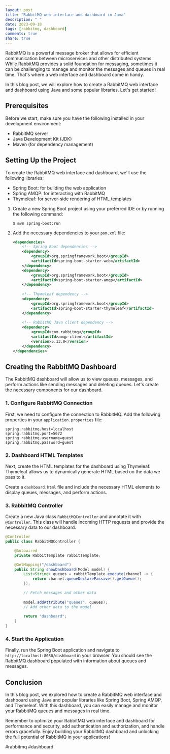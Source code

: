 ```yaml
---
layout: post
title: "RabbitMQ web interface and dashboard in Java"
description: " "
date: 2023-09-18
tags: [rabbitmq, dashboard]
comments: true
share: true
---
```


RabbitMQ is a powerful message broker that allows for efficient communication between microservices and other distributed systems. While RabbitMQ provides a solid foundation for messaging, sometimes it can be challenging to manage and monitor the messages and queues in real time. That's where a web interface and dashboard come in handy.

In this blog post, we will explore how to create a RabbitMQ web interface and dashboard using Java and some popular libraries. Let's get started!

## Prerequisites
Before we start, make sure you have the following installed in your development environment:
- RabbitMQ server
- Java Development Kit (JDK)
- Maven (for dependency management) 

## Setting Up the Project
To create the RabbitMQ web interface and dashboard, we'll use the following libraries:
- Spring Boot: for building the web application
- Spring AMQP: for interacting with RabbitMQ
- Thymeleaf: for server-side rendering of HTML templates

1. Create a new Spring Boot project using your preferred IDE or by running the following command:
   ```
   $ mvn spring-boot:run
   ```

2. Add the necessary dependencies to your `pom.xml` file:
   ```xml
   <dependencies>
       <!-- Spring Boot dependencies -->
       <dependency>
           <groupId>org.springframework.boot</groupId>
           <artifactId>spring-boot-starter-web</artifactId>
       </dependency>
       <dependency>
           <groupId>org.springframework.boot</groupId>
           <artifactId>spring-boot-starter-amqp</artifactId>
       </dependency>
       
       <!-- Thymeleaf dependency -->
       <dependency>
           <groupId>org.springframework.boot</groupId>
           <artifactId>spring-boot-starter-thymeleaf</artifactId>
       </dependency>
       
       <!-- RabbitMQ Java client dependency -->
       <dependency>
           <groupId>com.rabbitmq</groupId>
           <artifactId>amqp-client</artifactId>
           <version>5.13.0</version>
       </dependency>
   </dependencies>
   ```

## Creating the RabbitMQ Dashboard
The RabbitMQ dashboard will allow us to view queues, messages, and perform actions like sending messages and deleting queues. Let's create the necessary components for our dashboard.

### 1. Configure RabbitMQ Connection
First, we need to configure the connection to RabbitMQ. Add the following properties in your `application.properties` file:
```properties
spring.rabbitmq.host=localhost
spring.rabbitmq.port=5672
spring.rabbitmq.username=guest
spring.rabbitmq.password=guest
```

### 2. Dashboard HTML Templates
Next, create the HTML templates for the dashboard using Thymeleaf. Thymeleaf allows us to dynamically generate HTML based on the data we pass to it.

Create a `dashboard.html` file and include the necessary HTML elements to display queues, messages, and perform actions.

### 3. RabbitMQ Controller
Create a new Java class `RabbitMQController` and annotate it with `@Controller`. This class will handle incoming HTTP requests and provide the necessary data to our dashboard.

```java
@Controller
public class RabbitMQController {

    @Autowired
    private RabbitTemplate rabbitTemplate;

    @GetMapping("/dashboard")
    public String showDashboard(Model model) {
        List<String> queues = rabbitTemplate.execute(channel -> {
            return channel.queueDeclarePassive().getQueue();
        });

        // Fetch messages and other data
        
        model.addAttribute("queues", queues);
        // Add other data to the model
        
        return "dashboard";
    }
}
```

### 4. Start the Application
Finally, run the Spring Boot application and navigate to `http://localhost:8080/dashboard` in your browser. You should see the RabbitMQ dashboard populated with information about queues and messages.

## Conclusion
In this blog post, we explored how to create a RabbitMQ web interface and dashboard using Java and popular libraries like Spring Boot, Spring AMQP, and Thymeleaf. With this dashboard, you can easily manage and monitor your RabbitMQ queues and messages in real time.

Remember to optimize your RabbitMQ web interface and dashboard for performance and security, add authentication and authorization, and handle errors gracefully. Enjoy building your RabbitMQ dashboard and unlocking the full potential of RabbitMQ in your applications!

#rabbitmq #dashboard